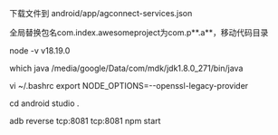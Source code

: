 
下载文件到 android/app/agconnect-services.json

全局替换包名com.index.awesomeproject为com.p**.a**，移动代码目录

node -v
v18.19.0

 which java
/media/google/Data/com/mdk/jdk1.8.0_271/bin/java

vi ~/.bashrc
export NODE_OPTIONS=--openssl-legacy-provider

cd android
studio .



adb reverse tcp:8081 tcp:8081
npm start


